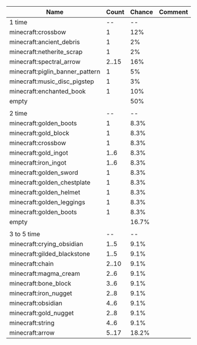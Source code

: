 | Name                            | Count | Chance | Comment |
| ------------------------------- | ----- | ------ | ------- |
| 1 time                          |    -- |     -- |         |
| minecraft:crossbow              |     1 |    12% |         |
| minecraft:ancient_debris        |     1 |     2% |         |
| minecraft:netherite_scrap       |     1 |     2% |         |
| minecraft:spectral_arrow        | 2..15 |    16% |         |
| minecraft:piglin_banner_pattern |     1 |     5% |         |
| minecraft:music_disc_pigstep    |     1 |     3% |         |
| minecraft:enchanted_book        |     1 |    10% |         |
| empty                           |       |    50% |         |
|                                 |       |        |         |
| 2 time                          |    -- |     -- |         |
| minecraft:golden_boots          |     1 |   8.3% |         |
| minecraft:gold_block            |     1 |   8.3% |         |
| minecraft:crossbow              |     1 |   8.3% |         |
| minecraft:gold_ingot            |  1..6 |   8.3% |         |
| minecraft:iron_ingot            |  1..6 |   8.3% |         |
| minecraft:golden_sword          |     1 |   8.3% |         |
| minecraft:golden_chestplate     |     1 |   8.3% |         |
| minecraft:golden_helmet         |     1 |   8.3% |         |
| minecraft:golden_leggings       |     1 |   8.3% |         |
| minecraft:golden_boots          |     1 |   8.3% |         |
| empty                           |       |  16.7% |         |
|                                 |       |        |         |
| 3 to 5 time                     |    -- |     -- |         |
| minecraft:crying_obsidian       |  1..5 |   9.1% |         |
| minecraft:gilded_blackstone     |  1..5 |   9.1% |         |
| minecraft:chain                 | 2..10 |   9.1% |         |
| minecraft:magma_cream           |  2..6 |   9.1% |         |
| minecraft:bone_block            |  3..6 |   9.1% |         |
| minecraft:iron_nugget           |  2..8 |   9.1% |         |
| minecraft:obsidian              |  4..6 |   9.1% |         |
| minecraft:gold_nugget           |  2..8 |   9.1% |         |
| minecraft:string                |  4..6 |   9.1% |         |
| minecraft:arrow                 | 5..17 |  18.2% |         |